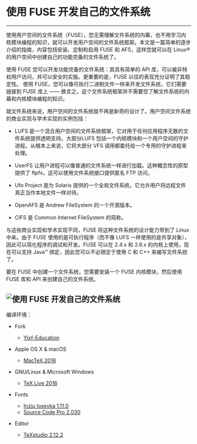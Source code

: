 # 使用 FUSE 开发自己的文件系统

---
使用用户空间的文件系统（FUSE），您无需理解文件系统的内幕，也不用学习内核模块编程的知识，就可以开发用户空间的文件系统框架。本文是一篇简单的逐步介绍的指南，内容包括安装、定制和启用 FUSE 和 AFS，这样您就可以在 Linux® 的用户空间中创建自己的功能完备的文件系统了。

使用 FUSE 您可以开发功能完备的文件系统：其具有简单的 API 库，可以被非特权用户访问，并可以安全的实施。更重要的是，FUSE 以往的表现充分证明了其稳定性。
使用 FUSE，您可以像可执行二进制文件一样来开发文件系统，它们需要链接到 FUSE 库上 —— 换言之，这个文件系统框架并不需要您了解文件系统的内幕和内核模块编程的知识。

就文件系统来说，用户空间的文件系统就不再是新奇的设计了。用户空间文件系统的商业实现与学术实现的实例包括：

+ LUFS 是一个混合用户空间的文件系统框架，它对用于任何应用程序无数的文件系统提供透明支持。大部分LUFS 包括一个内核模块和一个用户空间的守护进程。从根本上来说，它将大部分 VFS 调用都委托给一个专用的守护进程来处理。

+ UserFS 让用户进程可以像普通的文件系统一样进行加载。这种概念性的原型提供了 ftpfs，这可以使用文件系统接口提供匿名 FTP 访问。

+ Ufo Project 是为 Solaris 提供的一个全局文件系统，它允许用户将远程文件真正当作本地文件一样对待。

+ OpenAFS 是 Andrew FileSystem 的一个开源版本。

+ CIFS 是 Common Internet FileSystem 的简称。

与这些商业实现和学术实现不同，FUSE 将这种文件系统的设计能力带到了 Linux 中来。由于 FUSE 使用的是可执行程序（而不像 LUFS 一样使用的是共享对象），因此可以简化程序的调试和开发。FUSE 可以在 2.4.x 和 2.6.x 的内核上使用，现在可以支持 Java™ 绑定，因此您可以不必限定于使用 C 和 C++ 来编写文件系统了。

要在 FUSE 中创建一个文件系统，您需要安装一个 FUSE 内核模块，然后使用 FUSE 库和 API 来创建自己的文件系统。

![使用 FUSE 开发自己的文件系统](https://github.com/M-Mono/UserSpace-FileSystem-Based-on-FUSE/Images/FUSE_structure.svg.png)
---
编译环境：
+ Fork
  - [Yixf-Education](https://github.com/Yixf-Education/BP4B)


+ Apple OS X & macOS
  - [MacTeX 2016](https://www.tug.org/mactex/)


+ GNU/Linux & Microsoft Windows
  - [TeX Live 2016](https://www.tug.org/texlive/)


+ Fonts
  - [Inziu Iosevka 1.11.0](https://be5invis.github.io/Iosevka/inziu.html)
  - [Source Code Pro 2.030](https://github.com/adobe-fonts/source-code-pro)


+ Editor
  - [TeXstudio 2.12.2](http://texstudio.sourceforge.net/)
